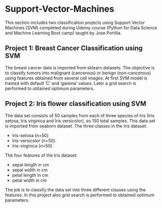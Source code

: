 # Support-Vector-Machines

This section includes two classification projects using  Support Vector Machines (SVM) completed during Udemy course (Python for Data Science and Machine Learning Boot camp) taught by Jose Portilla.

## Project 1: Breast Cancer Classification using SVM
The breast cancer data is imported from sklearn.datasets. The objective is to classify tumors into malignant (cancerous) or benign (non-cancerous) using features obtained from several cell images. 
At first SVM model is trained with default ‘C’ and ‘gamma’ values. Later a grid search is performed to obtained optimum parameters. 


## Project 2: Iris flower classification using SVM

The data set consists of 50 samples from each of three species of Iris (Iris setosa, Iris virginica and Iris versicolor), so 150 total samples. This data set is imported from seaborn dataset.
The three classes in the Iris dataset:
* Iris-setosa (n=50)
* Iris-versicolor (n=50)
* Iris-virginica (n=50)

The four features of the Iris dataset:
* sepal length in cm
* sepal width in cm
* petal length in cm
* petal width in cm

The job is to classify the data set into three different classes using the features. In this project also grid search is performed to obtained optimum parameters. 


 

